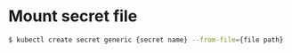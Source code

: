 # Mount secret file

```bash
$ kubectl create secret generic {secret name} --from-file={file path}
```
